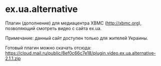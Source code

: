 ex.ua.alternative
=================

Плагин (дополнение) для медиацентра XBMC (http://xbmc.org), позволяющий смотреть видео с сайта ex.ua.

Примечание: данный сайт доступен только для жителей Украины.

Готовый плагин можно скачать отсюда: https://cloud.mail.ru/public/8ef0c66c7e18/plugin.video.ex.ua.alternative-2.1.1.zip
